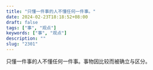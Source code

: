 ```yaml
---
title: "只懂一件事的人不懂任何一件事。"
date: 2024-02-23T18:18:52+08:00
draft: false
tags: ["事", "观点"]
keywords: ["事", "观点"]
description: ""
slug: "2301"
---
```


只懂一件事的人不懂任何一件事。事物因比较而被确立与区分。
